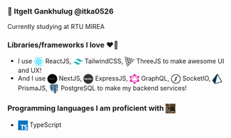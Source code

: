 ### 🧠 Itgelt Gankhulug @itka0526

Currently studying at RTU MIREA

### Libraries/frameworks I love ❤️‍🔥

-   I use <img align="center" src="https://github.com/itka0526/itka0526/blob/main/react.png" width="22" height="22"/> ReactJS, <img align="center" src="https://github.com/itka0526/itka0526/blob/main/tailwindcss.png" width="22" height="22"/> TailwindCSS, <img align="center" src="https://github.com/itka0526/itka0526/blob/main/threejs.png" width="22" height="22"/> ThreeJS to make awesome UI and UX!
-   And I use <img align="center" src="https://github.com/itka0526/itka0526/blob/main/nextjs.png" width="22" height="22"/> NextJS, <img align="center" src="https://github.com/itka0526/itka0526/blob/main/express.png" width="22" height="22"/> ExpressJS, <img align="center" src="https://github.com/itka0526/itka0526/blob/main/graphql.png" width="22" height="22"/> GraphQL, <img align="center" src="https://github.com/itka0526/itka0526/blob/main/socket-io.png" width="22" height="22"/> SocketIO, <img align="center" src="https://github.com/itka0526/itka0526/blob/main/prisma.png" width="22" height="22"/> PrismaJS, <img align="center" src="https://github.com/itka0526/itka0526/blob/main/postgresql.png" width="22" height="22"/> PostgreSQL to make my backend services!

### Programming languages I am proficient with <img align="center" src="https://github.com/itka0526/itka0526/blob/main/coding.gif" width="22" height="22"/>

-   <img align="center" src="https://github.com/itka0526/itka0526/blob/main/typescript.png" width="22" height="22"> TypeScript
